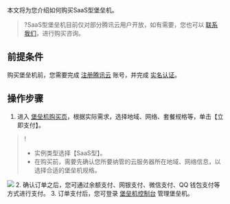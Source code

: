 
本文将为您介绍如何购买SaaS型堡垒机。
>?SaaS型堡垒机目前仅对部分腾讯云用户开放，如有需要，您也可以 [联系我们](https://cloud.tencent.com/about/connect)，进行购买咨询。

## 前提条件
购买堡垒机前，您需要完成 [注册腾讯云](https://cloud.tencent.com/document/product/378/17985) 账号，并完成 [实名认证](https://cloud.tencent.com/document/product/378/3629)。

## 操作步骤
1. 进入 [堡垒机购买页](https://buy.cloud.tencent.com/dasb)，根据实际需求，选择地域、网络、套餐规格等，单击【立即支付】。
>!
>- 实例类型选择【SaaS型】。
>- 在购买前，需要先确认您所要纳管的云服务器所在地域、网络信息，以选择合适的堡垒机规格。
> 
![](https://main.qcloudimg.com/raw/98c43d2b11294f4c5e208a392ec86eab.png)
2. 确认订单之后，您可通过余额支付、网银支付、微信支付、QQ 钱包支付等方式进行支付。
3. 订单支付后，您可登录 [堡垒机控制台](https://console.cloud.tencent.com/cds/dasb) 管理堡垒机。


